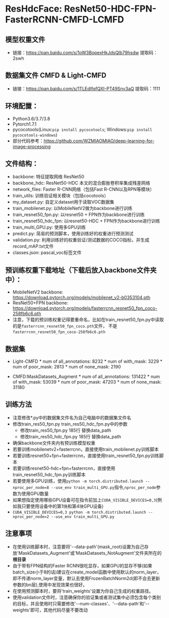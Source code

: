 # ResHdcFace: ResNet50-HDC-FPN-FasterRCNN-CMFD-LCMFD

## 模型权重文件

* 链接：https://pan.baidu.com/s/1oW3BopexHkJdsQlb79hsdw 提取码：2swh


## 数据集文件 CMFD & Light-CMFD

* 链接：https://pan.baidu.com/s/1TLEdIfqfQXI-PT49Snv3aQ 提取码：1111


## 环境配置：
* Python3.6/3.7/3.8
* Pytorch1.7.1
* pycocotools(Linux:```pip install pycocotools```; Windows:```pip install pycocotools-windows```)
* 部分代码参考：https://github.com/WZMIAOMIAO/deep-learning-for-image-processing

## 文件结构：
* backbone: 特征提取网络 ResNet50
* backbone_hdc: ResNet50-HDC 本文的混合膨胀卷积率集成残差网络
* network_files: Faster R-CNN网络（包括Fast R-CNN以及RPN等模块）
* train_utils: 训练验证相关模块（包括cocotools）
* my_dataset.py: 自定义dataset用于读取VOC数据集
* train_mobilenet.py: 以MobileNetV2做为backbone进行训练
* train_resnet50_fpn.py: 以resnet50 + FPN作为backbone进行训练
* train_resnet50_hdc_fpn: 以resnet50-HDC + FPN作为backbone进行训练
* train_multi_GPU.py: 使用多GPU训练
* predict.py: 简易的预测脚本，使用训练好的权重进行预测测试
* validation.py: 利用训练好的权重验证/测试数据的COCO指标，并生成record_mAP.txt文件
* classes.json: pascal_voc标签文件


## 预训练权重下载地址（下载后放入backbone文件夹中）：
* MobileNetV2 backbone: https://download.pytorch.org/models/mobilenet_v2-b0353104.pth
* ResNet50+FPN backbone: https://download.pytorch.org/models/fasterrcnn_resnet50_fpn_coco-258fb6c6.pth
* 注意，下载的预训练权重记得要重命名，比如在train_resnet50_fpn.py中读取的是```fasterrcnn_resnet50_fpn_coco.pth```文件，
  不是```fasterrcnn_resnet50_fpn_coco-258fb6c6.pth```
 
 
## 数据集

* Light-CMFD 
      * num of all_annotations:  8232
      * num of with_mask:  3229
      * num of poor_mask:  2813
      * num of none_mask:  2190
        
* CMFD:MaskDatasets_Augment 
      * num of all_annotations:  131422
      * num of with_mask:  53039
      * num of poor_mask:  47203
      * num of none_mask:  31180


## 训练方法
* 注意修改*.py中的数据集文件名为自己电脑中的数据集文件名
* 修改train_res50_fpn.py train_res50_hdc_fpn.py中的参数
    * 修改train_res50_fpn.py 185行 替换data_path
    * 修改train_res50_hdc_fpn.py 185行 替换data_path
* 确保backbone文件夹内有预训练模型权重
* 若要训练mobilenetv2+fasterrcnn，直接使用train_mobilenet.py训练脚本
* 若要训练resnet50+fpn+fasterrcnn，直接使用train_resnet50_fpn.py训练脚本
* 若要训练resnet50-hdc+fpn+fasterrcnn，直接使用train_resnet50_hdc_fpn.py训练脚本
* 若要使用多GPU训练，使用```python -m torch.distributed.launch --nproc_per_node=8 --use_env train_multi_GPU.py```指令,```nproc_per_node```参数为使用GPU数量
* 如果想指定使用哪些GPU设备可在指令前加上```CUDA_VISIBLE_DEVICES=0,3```(例如我只要使用设备中的第1块和第4块GPU设备)
* ```CUDA_VISIBLE_DEVICES=0,3 python -m torch.distributed.launch --nproc_per_node=2 --use_env train_multi_GPU.py```

## 注意事项
* 在使用训练脚本时，注意要将'--data-path'(mask_root)设置为自己存放'MaskDatasets_Augment'或'MaskDatasets_NotAugment'文件夹所在的**根目录**
* 由于带有FPN结构的Faster RCNN很吃显存，如果GPU的显存不够(如果batch_size小于8的话)建议在create_model函数中使用默认的norm_layer，
  即不传递norm_layer变量，默认去使用FrozenBatchNorm2d(即不会去更新参数的bn层),使用中发现效果也很好。
* 在使用预测脚本时，要将'train_weights'设置为你自己生成的权重路径。
* 使用validation文件时，注意确保你的验证集或者测试集中必须包含每个类别的目标，并且使用时只需要修改'--num-classes'、'--data-path'和'--weights'即可，其他代码尽量不要改动
